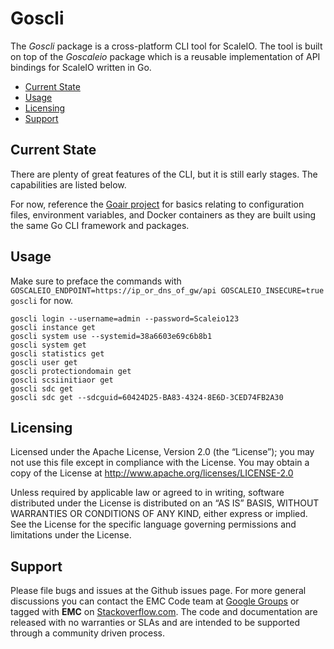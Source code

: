 # Goscli
The *Goscli* package is a cross-platform CLI tool for ScaleIO.  The tool is built on top of the *Goscaleio* package which is a reusable implementation of API bindings for ScaleIO written in Go.


- [Current State](#state)
- [Usage](#usage)
- [Licensing](#licensing)
- [Support](#support)

## <a id="state">Current State</a>

There are plenty of great features of the CLI, but it is still early stages.  The capabilities are listed below.

For now, reference the [Goair project](https://github.com/emccode/goair) for basics relating to configuration files, environment variables, and Docker containers as they are built using the same Go CLI framework and packages.


## <a id="usage">Usage</a>
Make sure to preface the commands with ```GOSCALEIO_ENDPOINT=https://ip_or_dns_of_gw/api GOSCALEIO_INSECURE=true goscli``` for now.

    goscli login --username=admin --password=Scaleio123
    goscli instance get
    goscli system use --systemid=38a6603e69c6b8b1
    goscli system get
    goscli statistics get
    goscli user get
    goscli protectiondomain get
    goscli scsiinitiaor get
    goscli sdc get
    goscli sdc get --sdcguid=60424D25-BA83-4324-8E6D-3CED74FB2A30


<a id="licensing">Licensing</a>
---------
Licensed under the Apache License, Version 2.0 (the “License”); you may not use this file except in compliance with the License. You may obtain a copy of the License at <http://www.apache.org/licenses/LICENSE-2.0>

Unless required by applicable law or agreed to in writing, software distributed under the License is distributed on an “AS IS” BASIS, WITHOUT WARRANTIES OR CONDITIONS OF ANY KIND, either express or implied. See the License for the specific language governing permissions and limitations under the License.

<a id="support">Support</a>
-------
Please file bugs and issues at the Github issues page. For more general discussions you can contact the EMC Code team at <a href="https://groups.google.com/forum/#!forum/emccode-users">Google Groups</a> or tagged with **EMC** on <a href="https://stackoverflow.com">Stackoverflow.com</a>. The code and documentation are released with no warranties or SLAs and are intended to be supported through a community driven process.
